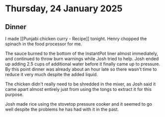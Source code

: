 # Thursday, 24 January 2025
## Dinner
I made [[Punjabi chicken curry - Recipe]] tonight.  Henry chopped the spinach in the food processor for me.

The sauce burned to the bottom of the InstantPot liner almost immediately, and continued to throw burn warnings while Josh tried to help.  Josh ended up adding 2.5 cups of additional water before it finally came up to pressure.  By this point dinner was already about an hour late so there wasn't time to reduce it very much despite the added liquid.

The chicken didn't really need to be shredded in the mixer, as Josh said it came apart almost entirely just from using the tongs to extract it for this purpose.

Josh made rice using the stovetop pressure cooker and it seemed to go well despite the problems he has had with it in the past.